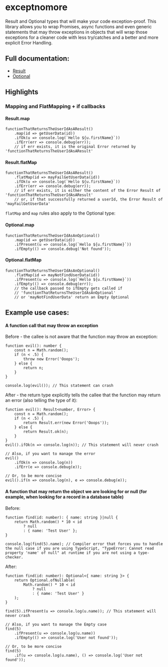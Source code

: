 # exceptnomore

Result and Optional types that will make your code exception-proof.
This library allows you to wrap Promises, async functions and
even generic statements that may throw exceptions in objects
that will wrap those exceptions for a cleaner code with less try/catches and a better and more explicit Error Handling.

## Full documentation:
* [Result](docs/classes/result.md)
* [Optional](docs/classes/optional.md)

## Highlights

### Mapping and FlatMapping + if callbacks
#### Result.map
```
functionThatReturnsTheUserIdAsAResult()
    .map(id => getUserData(id))
    .ifOk(u => console.log(`Hello ${u.firstName}`))
    .ifErr(err => console.debug(err));
    // if err exists, it is the original Error returned by 'functionThatReturnsTheUserIdAsAResult'
```
#### Result.flatMap
```
functionThatReturnsTheUserIdAsAResult()
    .flatMap(id => mayFailGetUserData(id))
    .ifOk(u => console.log(`Hello ${u.firstName}`))
    .ifErr(err => console.debug(err));
    // if err exists, it is either the content of the Error Result of 'functionThatReturnsTheUserIdAsAResult'
    // or, if that successfully returned a userId, the Error Result of 'mayFailGetUserData'
```
`flatMap` and `map` rules also apply to the Optional type:
#### Optional.map
```
functionThatReturnsTheUserIdAsAnOptional()
    .map(id => getUserData(id))
    .ifPresent(u => console.log(`Hello ${u.firstName}`))
    .ifEmpty(() => console.debug('Not found'));
```
#### Optional.flatMap
```
functionThatReturnsTheUserIdAsAnOptional()
    .flatMap(id => mayNotFindUserData(id))
    .ifPresent(u => console.log(`Hello ${u.firstName}`))
    .ifEmpty(() => console.debug(err));
    // the callback passed to ifEmpty gets called if
    // 'functionThatReturnsTheUserIdAsAnOptional'
    // or 'mayNotFindUserData' return an Empty Optional
```


## Example use cases:

#### A function call that may throw an exception
Before - the callee is not aware that the function may throw an exception:
```
function evil(): number {
    const n = Math.random();
    if (n < .5) {
        throw new Error('Ooops');
    } else {
        return n;
    }
}

console.log(evil()); // This statement can crash
```
After - the return type explicitly tells the callee that the function may return an error (also telling the type of it):
```
function evil(): Result<number, Error> {
    const n = Math.random();
    if (n < .5) {
        return Result.err(new Error('Ooops'));
    } else {
        return Result.ok(n);
    }
}
evil().ifOk(n => console.log(n)); // This statement will never crash

// Also, if you want to manage the error
evil()
    .ifOk(n => console.log(n))
    .ifErr(e => console.debug(e));

// Or, to be more concise
evil().if(n => console.log(n), e => console.debug(e));
```

#### A function that may return the object we are looking for or null (for example, when looking for a record in a database table)
Before:
```
function find(id: number): { name: string }|null {
    return Math.random() * 10 < id
        ? null
        : { name: 'Test User' };
}

console.log(find(5).name); // Compiler error that forces you to handle the null case if you are using TypeScript, "TypeError: Cannot read property 'name' of null" at runtime if you are not using a type-checker.
```
After:
```
function find(id: number): Optional<{ name: string }> {
    return Optional.ofNullable(
        Math.random() * 10 < id
            ? null
            : { name: 'Test User' }
    );
}

find(5).ifPresent(u => console.log(u.name)); // This statement will never crash

// Also, if you want to manage the Empty case
find(5)
    .ifPresent(u => console.log(u.name))
    .ifEmpty(() => console.log('User not found'));

// Or, to be more concise
find(5)
    .if(u => console.log(u.name), () => console.log('User not found'));
```